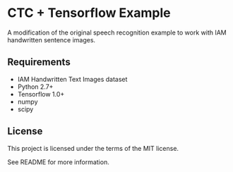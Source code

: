 # CTC + Tensorflow Example


A modification of the original speech recognition example to work with IAM handwritten sentence images.


## Requirements

- IAM Handwritten Text Images dataset
- Python 2.7+
- Tensorflow 1.0+
- numpy
- scipy

## License

This project is licensed under the terms of the MIT license.

See README for more information.
